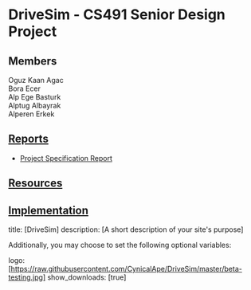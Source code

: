 # DriveSim - CS491 Senior Design Project

## Members
Oguz Kaan Agac <br />
Bora Ecer <br />
Alp Ege Basturk <br />
Alptug Albayrak <br />
Alperen Erkek <br />


## [Reports](https://github.com/CynicalApe/DriveSim/tree/master/reports)
* [Project Specification Report](https://github.com/CynicalApe/DriveSim/blob/master/reports/Project%20Specification%20Report.pdf)

## [Resources](https://github.com/CynicalApe/DriveSim/tree/master/resources)

## [Implementation](https://github.com/CynicalApe/DriveSim/tree/master/implementation)

title: [DriveSim]
description: [A short description of your site's purpose]

Additionally, you may choose to set the following optional variables:

logo: [https://raw.githubusercontent.com/CynicalApe/DriveSim/master/beta-testing.jpg]
show_downloads: [true]
